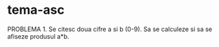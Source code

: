 # tema-asc

PROBLEMA 1. Se citesc doua cifre a si b (0-9). Sa se calculeze si sa se afiseze produsul a*b.
